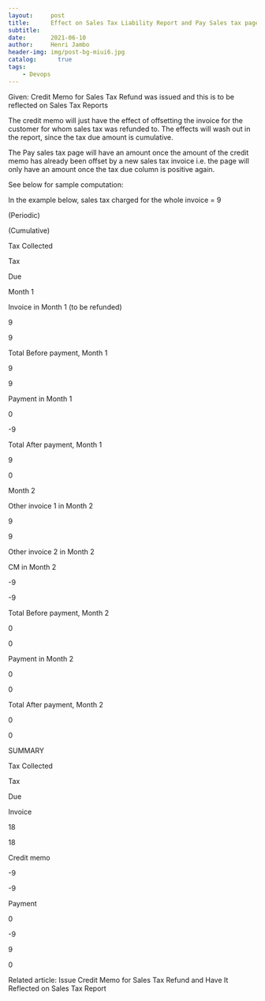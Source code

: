```yaml
---
layout:     post
title:      Effect on Sales Tax Liability Report and Pay Sales tax page if Credit memo for Sales Tax Refund is Issued
subtitle:   
date:       2021-06-10
author:     Henri Jambo
header-img: img/post-bg-miui6.jpg
catalog: 	  true
tags:
    - Devops
---
```



Given: Credit Memo for Sales Tax Refund was issued and this is to be reflected on Sales Tax Reports


The credit memo will just have the effect of offsetting the invoice for the customer for whom sales tax was refunded to. The effects will wash out in the report, since the tax due amount is cumulative.

The Pay sales tax page will have an amount once the amount of the credit memo has already been offset by a new sales tax invoice i.e. the page will only have an amount once the tax due column is positive again.


See below for sample computation:

In the example below, sales tax charged for the whole invoice = 9

 

(Periodic)

(Cumulative)

Tax Collected

Tax

Due

Month 1

Invoice in Month 1 (to be refunded)

9

9

Total Before payment, Month 1

9

9

Payment in Month 1

0

-9

Total After payment, Month 1

9

0

Month 2

Other invoice 1 in Month 2

9

9

Other invoice 2 in Month 2

CM in Month 2

-9

-9

Total Before payment, Month 2

0

0

Payment in Month 2

0

0

Total After payment, Month 2

0

0

SUMMARY

Tax Collected

Tax

Due

Invoice

18

18

Credit memo

-9

-9

Payment

0

-9

9

0

  

Related article: Issue Credit Memo for Sales Tax Refund and Have It Reflected on Sales Tax Report
